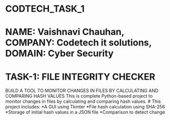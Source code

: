 # CODTECH_TASK_1
# NAME: Vaishnavi Chauhan, COMPANY: Codetech it solutions, DOMAIN: Cyber Security
# TASK-1: FILE INTEGRITY CHECKER
BUILD A TOOL TO MONITOR CHANGES IN FILES BY CALCULATING AND COMPARING HASH VALUES
This is complete Python-based project to monitor changes in files by calculating and comparing hash values. # This project includes:
*A GUI using Tkinter
*File hash calculation using SHA-256
*Storage of initial hash values in a JSON file
*Comparison to detect change
